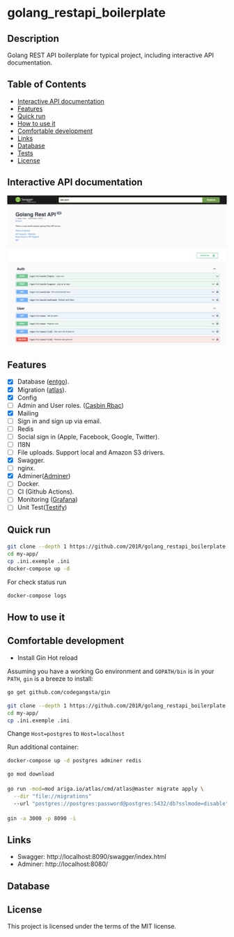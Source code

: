 # golang_restapi_boilerplate

## Description

Golang REST API boilerplate for typical project, including interactive API documentation.

## Table of Contents

-   [Interactive API documentation](#interactive-api-documentation)
-   [Features](#features)
-   [Quick run](#quick-run)
-   [How to use it](#how-to-use-it)
-   [Comfortable development](#comfortable-development)
-   [Links](#links)
-   [Database](#database)
-   [Tests](#tests)
-   [License](#license)

## Interactive API documentation

[![API docs](img/swagger.png)](https://github.com/201R/golang_restapi_boilerplate)

## Features

-   [x] Database ([entgo](https://github.com/ent/ent)).
-   [x] Migration ([atlas](https://github.com/ariga/atlas)).
-   [x] Config
-   [ ] Admin and User roles. ([Casbin Rbac](https://github.com/casbin/casbin))
-   [x] Mailing
-   [ ] Sign in and sign up via email.
-   [ ] Redis
-   [ ] Social sign in (Apple, Facebook, Google, Twitter).
-   [ ] I18N
-   [ ] File uploads. Support local and Amazon S3 drivers.
-   [x] Swagger.
-   [ ] nginx.
-   [x] Adminer([Adminer](https://www.adminer.org/))
-   [ ] Docker.
-   [ ] CI (Github Actions).
-   [ ] Monitoring ([Grafana](https://grafana.com/docs/loki/latest/api/))
-   [ ] Unit Test([Testify](https://github.com/stretchr/testify))

## Quick run

```bash
git clone --depth 1 https://github.com/201R/golang_restapi_boilerplate.git my-app
cd my-app/
cp .ini.exemple .ini
docker-compose up -d
```

For check status run

```bash
docker-compose logs
```

## How to use it

## Comfortable development

-   Install Gin Hot reload

Assuming you have a working Go environment and `GOPATH/bin` is in your
`PATH`, `gin` is a breeze to install:

```bash
go get github.com/codegangsta/gin
```

```bash
git clone --depth 1 https://github.com/201R/golang_restapi_boilerplate.git my-app
cd my-app/
cp .ini.exemple .ini
```

Change `Host=postgres` to `Host=localhost`

<!-- Change `MAIL_HOST=maildev` to `MAIL_HOST=localhost` -->

Run additional container:

```bash
docker-compose up -d postgres adminer redis
```

```bash
go mod download

go run -mod=mod ariga.io/atlas/cmd/atlas@master migrate apply \
  --dir "file://migrations"
  --url "postgres://postgres:password@postgres:5432/db?sslmode=disable"

gin -a 3000 -p 8090 -i
```

## Links

-   Swagger: http://localhost:8090/swagger/index.html
-   Adminer: http://localhost:8080/

## Database

## License

This project is licensed under the terms of the MIT license.
